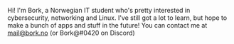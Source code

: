 Hi! I'm Bork, a Norwegian IT student who's pretty interested in cybersecurity, networking and Linux.
I've still got a lot to learn, but hope to make a bunch of apps and stuff in the future!
You can contact me at mail@bork.no (or Bork@#0420 on Discord)



<!---
BorkNO/BorkNO is a ✨ special ✨ repository because its `README.md` (this file) appears on your GitHub profile.
You can click the Preview link to take a look at your changes.
--->
